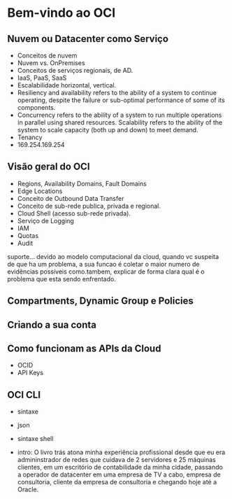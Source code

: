 # Bem-vindo ao OCI

## Nuvem ou Datacenter como Serviço

- Conceitos de nuvem
- Nuvem vs. OnPremises
- Conceitos de serviços regionais, de AD.
- IaaS, PaaS, SaaS
- Escalabilidade horizontal, vertical.
- Resiliency and availability refers to the ability of a system to continue operating, despite the failure or sub-optimal performance of some of its components.
- Concurrency refers to the ability of a system to run multiple operations in parallel using shared resources. Scalability refers to the ability of the system to scale capacity (both up and down) to meet demand.
- Tenancy
- 169.254.169.254

## Visão geral do OCI

- Regions, Availability Domains, Fault Domains
- Edge Locations
- Conceito de Outbound Data Transfer
- Conceito de sub-rede publica, privada e regional.
- Cloud Shell (acesso sub-rede privada).
- Serviço de Logging
- IAM
- Quotas
- Audit

suporte... 
devido ao modelo computacional da cloud, quando vc suspeita de que ha um problema, a sua funcao é coletar o maior numero de evidências possíveis como.tambem, explicar de forma clara qual é o problema que esta sendo enfrentado.

## Compartments, Dynamic Group e Policies

## Criando a sua conta

## Como funcionam as APIs da Cloud

- OCID
- API Keys

## OCI CLI

- sintaxe
- json
- sintaxe shell

- intro: O livro trás atona minha experiência profissional desde que eu era admininstrador de redes que cuidava de 2 servidores e 25 máquinas clientes, em um escritório de contabilidade da minha cidade, passando a operador de datacenter em uma empresa de TV a cabo, empresa de consultoria, cliente da empresa de consultoria e chegando hoje até a Oracle.
